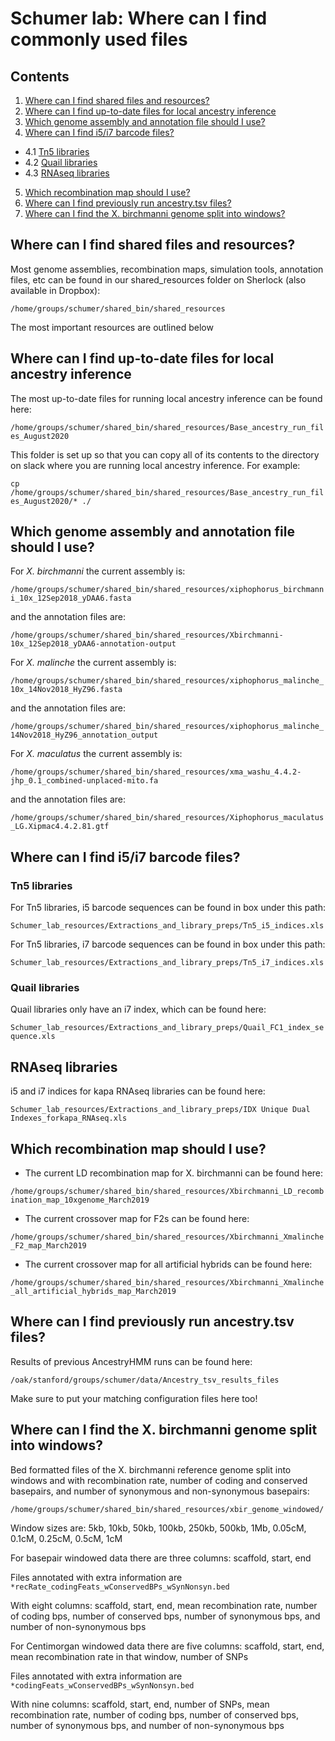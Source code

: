 # Schumer lab: Where can I find commonly used files

## Contents
1. [Where can I find shared files and resources?](#Where-can-I-find-shared-files-and-resources?)
2. [Where can I find up-to-date files for local ancestry inference](#Where-can-I-find-up-to-date-files-for-local-ancestry-inference)
3. [Which genome assembly and annotation file should I use?](#Which-genome-assembly-and-annotation-file-should-I-use?)
4. [Where can I find i5/i7 barcode files?](#Where-can-I-find-i5/i7-barcode-files?)
  - 4.1 [Tn5 libraries](#Tn5-libraries)
  - 4.2 [Quail libraries](#Quail-libraries)
  - 4.3 [RNAseq libraries](#RNAseq-libraries)
5. [Which recombination map should I use?](#Which-recombination-map-should-I-use?)
6. [Where can I find previously run ancestry.tsv files?](#Where-can-I-find-previously-run-ancestry.tsv-files?)
7. [Where can I find the X. birchmanni genome split into windows?](#Where-can-I-find-the-X.-birchmanni-genome-split-into-windows?)

## Where can I find shared files and resources?
Most genome assemblies, recombination maps, simulation tools, annotation files, etc can be found in our shared_resources folder on Sherlock (also available in Dropbox):

`/home/groups/schumer/shared_bin/shared_resources`

The most important resources are outlined below

## Where can I find up-to-date files for local ancestry inference
The most up-to-date files for running local ancestry inference can be found here:

`/home/groups/schumer/shared_bin/shared_resources/Base_ancestry_run_files_August2020`

This folder is set up so that you can copy all of its contents to the directory on slack where you are running local ancestry inference. For example:

`cp /home/groups/schumer/shared_bin/shared_resources/Base_ancestry_run_files_August2020/* ./`

## Which genome assembly and annotation file should I use?
For *X. birchmanni* the current assembly is:

`/home/groups/schumer/shared_bin/shared_resources/xiphophorus_birchmanni_10x_12Sep2018_yDAA6.fasta`

and the annotation files are:

`/home/groups/schumer/shared_bin/shared_resources/Xbirchmanni-10x_12Sep2018_yDAA6-annotation-output`

For *X. malinche* the current assembly is:

`/home/groups/schumer/shared_bin/shared_resources/xiphophorus_malinche_10x_14Nov2018_HyZ96.fasta`

and the annotation files are:

`/home/groups/schumer/shared_bin/shared_resources/xiphophorus_malinche_14Nov2018_HyZ96_annotation_output`

For *X. maculatus* the current assembly is:

`/home/groups/schumer/shared_bin/shared_resources/xma_washu_4.4.2-jhp_0.1_combined-unplaced-mito.fa`

and the annotation files are:

`/home/groups/schumer/shared_bin/shared_resources/Xiphophorus_maculatus_LG.Xipmac4.4.2.81.gtf`

## Where can I find i5/i7 barcode files?

### Tn5 libraries
For Tn5 libraries, i5 barcode sequences can be found in box under this path:

`Schumer_lab_resources/Extractions_and_library_preps/Tn5_i5_indices.xls`

For Tn5 libraries, i7 barcode sequences can be found in box under this path:

`Schumer_lab_resources/Extractions_and_library_preps/Tn5_i7_indices.xls`

### Quail libraries

Quail libraries only have an i7 index, which can be found here:

`Schumer_lab_resources/Extractions_and_library_preps/Quail_FC1_index_sequence.xls`

## RNAseq libraries

i5 and i7 indices for kapa RNAseq libraries can be found here:

`Schumer_lab_resources/Extractions_and_library_preps/IDX Unique Dual Indexes_forkapa_RNAseq.xls`

## Which recombination map should I use?

- The current LD recombination map for X. birchmanni can be found here:

`/home/groups/schumer/shared_bin/shared_resources/Xbirchmanni_LD_recombination_map_10xgenome_March2019`

- The current crossover map for F2s can be found here:

`/home/groups/schumer/shared_bin/shared_resources/Xbirchmanni_Xmalinche_F2_map_March2019`

- The current crossover map for all artificial hybrids can be found here:

`/home/groups/schumer/shared_bin/shared_resources/Xbirchmanni_Xmalinche_all_artificial_hybrids_map_March2019`

## Where can I find previously run ancestry.tsv files?

Results of previous AncestryHMM runs can be found here:

`/oak/stanford/groups/schumer/data/Ancestry_tsv_results_files`

Make sure to put your matching configuration files here too!

## Where can I find the X. birchmanni genome split into windows?

Bed formatted files of the X. birchmanni reference genome split into windows and with recombination rate, number of coding and conserved basepairs, and number of synonymous and non-synonymous basepairs:

`/home/groups/schumer/shared_bin/shared_resources/xbir_genome_windowed/`

Window sizes are: 5kb, 10kb, 50kb, 100kb, 250kb, 500kb, 1Mb, 0.05cM, 0.1cM, 0.25cM, 0.5cM, 1cM

For basepair windowed data there are three columns: scaffold, start, end

Files annotated with extra information are `*recRate_codingFeats_wConservedBPs_wSynNonsyn.bed`

With eight columns: scaffold, start, end, mean recombination rate, number of coding bps, number of conserved bps, number of synonymous bps, and number of non-synonymous bps

For Centimorgan windowed data there are five columns: scaffold, start, end, mean recombination rate in that window, number of SNPs

Files annotated with extra information are `*codingFeats_wConservedBPs_wSynNonsyn.bed`

With nine columns: scaffold, start, end, number of SNPs, mean recombination rate, number of coding bps, number of conserved bps, number of synonymous bps, and number of non-synonymous bps